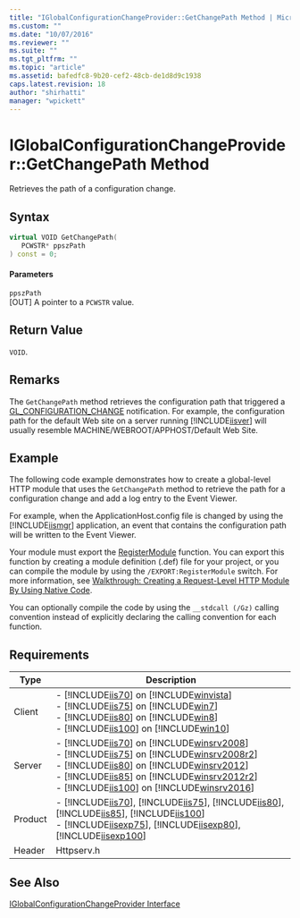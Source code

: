 ```yaml
---
title: "IGlobalConfigurationChangeProvider::GetChangePath Method | Microsoft Docs"
ms.custom: ""
ms.date: "10/07/2016"
ms.reviewer: ""
ms.suite: ""
ms.tgt_pltfrm: ""
ms.topic: "article"
ms.assetid: bafedfc8-9b20-cef2-48cb-de1d8d9c1938
caps.latest.revision: 18
author: "shirhatti"
manager: "wpickett"
---
```

# IGlobalConfigurationChangeProvider::GetChangePath Method
Retrieves the path of a configuration change.  
  
## Syntax  
  
```cpp  
virtual VOID GetChangePath(  
   PCWSTR* ppszPath  
) const = 0;  
```  
  
#### Parameters  
 `ppszPath`  
 [OUT] A pointer to a `PCWSTR` value.  
  
## Return Value  
 `VOID`.  
  
## Remarks  
 The `GetChangePath` method retrieves the configuration path that triggered a [GL_CONFIGURATION_CHANGE](../../../webdevelopment-reference\native-code-api\webdev-native-api-reference/request-processing-constants.md) notification. For example, the configuration path for the default Web site on a server running [!INCLUDE[iisver](../../../wmi-provider/includes/iisver-md.md)] will usually resemble MACHINE/WEBROOT/APPHOST/Default Web Site.  
  
## Example  
 The following code example demonstrates how to create a global-level HTTP module that uses the `GetChangePath` method to retrieve the path for a configuration change and add a log entry to the Event Viewer.  
  
 For example, when the ApplicationHost.config file is changed by using the [!INCLUDE[iismgr](../../../wmi-provider/includes/iismgr-md.md)] application, an event that contains the configuration path will be written to the Event Viewer.  
  
<!-- TODO: review snippet reference  [!CODE [IGlobalConfigurationChangeProviderGetChangePath#1](IGlobalConfigurationChangeProviderGetChangePath#1)]  -->  
  
 Your module must export the [RegisterModule](../../../webdevelopment-reference\native-code-api\webdev-native-api-reference/pfn-registermodule-function.md) function. You can export this function by creating a module definition (.def) file for your project, or you can compile the module by using the `/EXPORT:RegisterModule` switch. For more information, see [Walkthrough: Creating a Request-Level HTTP Module By Using Native Code](../../../webdevelopment-reference\native-code-development-overview\native-code-dev-overview/walkthrough-creating-a-request-level-http-module-by-using-native-code.md).  
  
 You can optionally compile the code by using the `__stdcall (/Gz)` calling convention instead of explicitly declaring the calling convention for each function.  
  
## Requirements  
  
|Type|Description|  
|----------|-----------------|  
|Client|-   [!INCLUDE[iis70](../../../wmi-provider/includes/iis70-md.md)] on [!INCLUDE[winvista](../../../wmi-provider/includes/winvista-md.md)]<br />-   [!INCLUDE[iis75](../../../wmi-provider/includes/iis75-md.md)] on [!INCLUDE[win7](../../../wmi-provider/includes/win7-md.md)]<br />-   [!INCLUDE[iis80](../../../wmi-provider/includes/iis80-md.md)] on [!INCLUDE[win8](../../../wmi-provider/includes/win8-md.md)]<br />-   [!INCLUDE[iis100](../../../wmi-provider/includes/iis100-md.md)] on [!INCLUDE[win10](../../../wmi-provider/includes/win10-md.md)]|  
|Server|-   [!INCLUDE[iis70](../../../wmi-provider/includes/iis70-md.md)] on [!INCLUDE[winsrv2008](../../../wmi-provider/includes/winsrv2008-md.md)]<br />-   [!INCLUDE[iis75](../../../wmi-provider/includes/iis75-md.md)] on [!INCLUDE[winsrv2008r2](../../../wmi-provider/includes/winsrv2008r2-md.md)]<br />-   [!INCLUDE[iis80](../../../wmi-provider/includes/iis80-md.md)] on [!INCLUDE[winsrv2012](../../../wmi-provider/includes/winsrv2012-md.md)]<br />-   [!INCLUDE[iis85](../../../wmi-provider/includes/iis85-md.md)] on [!INCLUDE[winsrv2012r2](../../../wmi-provider/includes/winsrv2012r2-md.md)]<br />-   [!INCLUDE[iis100](../../../wmi-provider/includes/iis100-md.md)] on [!INCLUDE[winsrv2016](../../../wmi-provider/includes/winsrv2016-md.md)]|  
|Product|-   [!INCLUDE[iis70](../../../wmi-provider/includes/iis70-md.md)], [!INCLUDE[iis75](../../../wmi-provider/includes/iis75-md.md)], [!INCLUDE[iis80](../../../wmi-provider/includes/iis80-md.md)], [!INCLUDE[iis85](../../../wmi-provider/includes/iis85-md.md)], [!INCLUDE[iis100](../../../wmi-provider/includes/iis100-md.md)]<br />-   [!INCLUDE[iisexp75](../../../webdevelopment-reference\native-code-api\webdev-native-api-reference/includes/iisexp75-md.md)], [!INCLUDE[iisexp80](../../../webdevelopment-reference\native-code-api\webdev-native-api-reference/includes/iisexp80-md.md)], [!INCLUDE[iisexp100](../../../webdevelopment-reference\native-code-api\webdev-native-api-reference/includes/iisexp100-md.md)]|  
|Header|Httpserv.h|  
  
## See Also  
 [IGlobalConfigurationChangeProvider Interface](../../../webdevelopment-reference\native-code-api\webdev-native-api-reference/iglobalconfigurationchangeprovider-interface.md)